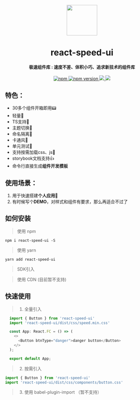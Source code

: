 <p align="center">
<img src="https://cdn.lijinke.cn/logo.png" width="100"/>
</p>

<h1 align="center">
react-speed-ui
</h1>

<h4 align="center">
 极速组件库 : 速度不差、体积小巧、追求新技术的组件库
</h4>

<p align="center">
  <a href="https://www.npmjs.com/package/react-speed-ui" title="npm">
    <img src="https://img.shields.io/npm/dm/react-speed-ui.svg?style=for-the-badge" alt="npm"/>
  </a>
   <a href="https://badge.fury.io/js/react-speed-ui" title="npm">
    <img src="https://img.shields.io/npm/v/react-speed-ui.svg?style=for-the-badge" alt="npm version"/>
  </a>
  <a href="https://isitmaintained.com/project/react-speed-ui/react-speed-ui">
    <img src="https://img.shields.io/github/issues/ccj-007/react-speed-ui.svg?style=for-the-badge"/>
  </a>
  <a href="https://github.com/react-speed-ui/react-speed-ui">
    <img src="https://img.shields.io/github/stars/ccj-007/react-speed-ui.svg?style=for-the-badge" />
  </a>
</p>


## 特色：

- 30多个组件开箱即用📟
-  轻量📎 
- TS支持💎
- 主题切换💱 
- 命名隔离🔞
- 卡通风🔫
- 单元测试📧
- 支持按需加载css、js🎉
- storybook文档支持👍
- 命令行直接生成**组件开发模板**

## 使用场景： 

1. 用于快速搭建**个人应用**📨
2. 有时候写个**DEMO**，对样式和组件有要求，那么再适合不过了

## 如何安装

> 使用 npm 
```
npm i react-speed-ui -S
```

> 使用 yarn
```
yarn add react-speed-ui
```

> SDK引入
<link rel="stylesheet" href="./node_modules/react-speed-ui/dist/css/speed.min.css">
<script type="text/javascript" src="./node_modules/react-speed-ui/dist/lib/speed.js"></script>

> 使用 CDN (目前暂不支持)


## 快速使用
> 1. 全量引入

```js
  import { Button } from 'react-speed-ui'
  import 'react-speed-ui/dist/css/speed.min.css'

  const App: React.FC = () => (
    <>
      <Button btnType="danger">danger button</Button>
    </>
  );

  export default App;
```


> 2. 按需引入

```js
import { Button } from 'react-speed-ui'
import 'react-speed-ui/dist/css/components/button.css'
```

> 3. 使用 babel-plugin-import （暂不支持）

